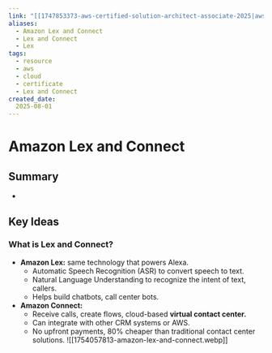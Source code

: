 ```yaml
---
link: "[[1747853373-aws-certified-solution-architect-associate-2025|aws Certified Solution Architect Associate 2025]]"
aliases: 
  - Amazon Lex and Connect
  - Lex and Connect
  - Lex
tags:
  - resource
  - aws
  - cloud
  - certificate
  - Lex and Connect
created_date:
  2025-08-01
---
```

# Amazon Lex and Connect
## Summary
- 

## Key Ideas
### What is Lex and Connect?
- **Amazon Lex:** same technology that powers Alexa.
  - Automatic Speech Recognition (ASR) to convert speech to text.
  - Natural Language Understanding to recognize the intent of text, callers.
  - Helps build chatbots, call center bots.
- **Amazon Connect:**
  - Receive calls, create flows, cloud-based **virtual contact center.**
  - Can integrate with other CRM systems or AWS.
  - No upfront payments, 80% cheaper than traditional contact center solutions.
![[1754057813-amazon-lex-and-connect.webp]]



